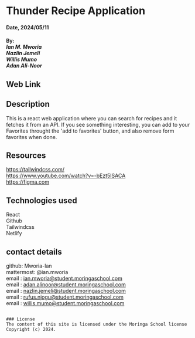 # Thunder Recipe Application

#### Date, 2024/05/11

#### By: <br> *Ian M. Mworia* <br> *Nazlin Jemeli* <br> *Willis Mumo* <br> *Adan Ali-Noor*

## Web Link


## Description
This is a react web application where you can search for recipes and it fetches it from an API. If you see something interesting, you can add to your Favorites throught the 'add to favorites' button, and also remove form favorites when done. 

## Resources 
https://tailwindcss.com/ <br>
https://www.youtube.com/watch?v=-bEzt5ISACA <br>
https://figma.com <br>



## Technologies used
React <br>
Github <br>
Tailwindcss<br>
Netlify

## contact details
github: Mworia-Ian <br>
mattermost: @ian.mworia <br>
email : ian.mworia@student.moringaschool.com <br>
email : adan.alinoor@student.moringaschool.com <br>
email : nazlin.jemeli@student.moringaschool.com <br>
email : rufus.njogu@student.moringaschool.com <br>
email : willis.mumo@student.moringaschool.com

```

### License
The content of this site is licensed under the Moringa School license
Copyright (c) 2024.